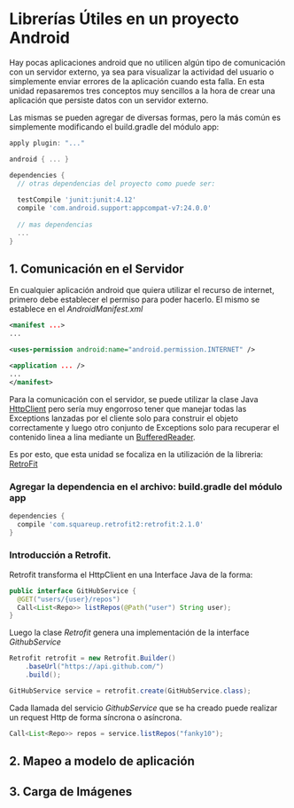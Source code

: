 # Librerías Útiles en un proyecto Android

Hay pocas aplicaciones android que no utilicen algún tipo de comunicación con un servidor externo, ya sea para visualizar la actividad del usuario o simplemente enviar errores de la aplicación cuando esta falla.
En esta unidad repasaremos tres conceptos muy sencillos a la hora de crear una aplicación que persiste datos con un servidor externo.

Las mismas se pueden agregar de diversas formas, pero la más común es simplemente modificando el build.gradle del módulo app:

```gradle
apply plugin: "..."

android { ... }

dependencies {
  // otras dependencias del proyecto como puede ser:
  
  testCompile 'junit:junit:4.12'
  compile 'com.android.support:appcompat-v7:24.0.0'
  
  // mas dependencias
  ...
}
```

## 1. Comunicación en el Servidor

En cualquier aplicación android que quiera utilizar el recurso de internet, primero debe establecer el permiso para poder hacerlo. El mismo se establece en el *AndroidManifest.xml*

```xml
<manifest ...>
...

<uses-permission android:name="android.permission.INTERNET" />

<application ... />
...
</manifest>
```

Para la comunicación con el servidor, se puede utilizar la clase Java [HttpClient](https://developer.android.com/reference/org/apache/http/client/HttpClient.html) pero sería muy engorroso tener que manejar todas las Exceptions lanzadas por el cliente solo para construir el objeto correctamente y luego otro conjunto de Exceptions solo para recuperar el contenido linea a lina mediante un [BufferedReader](https://developer.android.com/reference/java/io/BufferedReader.html).

Es por esto, que esta unidad se focaliza en la utilización de la libreria: [RetroFit](http://square.github.io/retrofit/)

### Agregar la dependencia en el archivo: build.gradle del módulo app

```gradle
dependencies {
  compile 'com.squareup.retrofit2:retrofit:2.1.0'
}
```

### Introducción a Retrofit.

Retrofit transforma el HttpClient en una Interface Java de la forma:
```java
public interface GitHubService {
  @GET("users/{user}/repos")
  Call<List<Repo>> listRepos(@Path("user") String user);
}
```

Luego la clase *Retrofit* genera una implementación de la interface *GithubService*

```java
Retrofit retrofit = new Retrofit.Builder()
    .baseUrl("https://api.github.com/")
    .build();

GitHubService service = retrofit.create(GitHubService.class);
```

Cada llamada del servicio *GithubService* que se ha creado puede realizar un request Http de forma síncrona o asíncrona.

```java
Call<List<Repo>> repos = service.listRepos("fanky10");
```

## 2. Mapeo a modelo de aplicación

## 3. Carga de Imágenes
